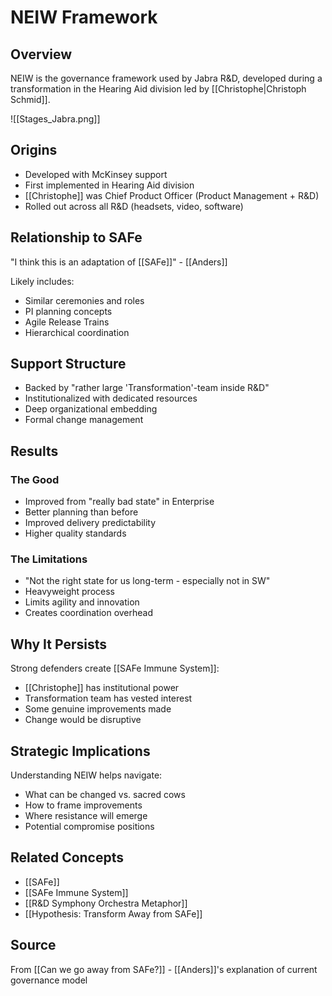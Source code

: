 # NEIW Framework

## Overview

NEIW is the governance framework used by Jabra R&D, developed during a transformation in the Hearing Aid division led by [[Christophe|Christoph Schmid]].

![[Stages_Jabra.png]]
## Origins

- Developed with McKinsey support
- First implemented in Hearing Aid division
- [[Christophe]] was Chief Product Officer (Product Management + R&D)
- Rolled out across all R&D (headsets, video, software)

## Relationship to SAFe

"I think this is an adaptation of [[SAFe]]" - [[Anders]]

Likely includes:
- Similar ceremonies and roles
- PI planning concepts
- Agile Release Trains
- Hierarchical coordination

## Support Structure

- Backed by "rather large 'Transformation'-team inside R&D"
- Institutionalized with dedicated resources
- Deep organizational embedding
- Formal change management

## Results

### The Good
- Improved from "really bad state" in Enterprise
- Better planning than before
- Improved delivery predictability
- Higher quality standards

### The Limitations
- "Not the right state for us long-term - especially not in SW"
- Heavyweight process
- Limits agility and innovation
- Creates coordination overhead

## Why It Persists

Strong defenders create [[SAFe Immune System]]:
- [[Christophe]] has institutional power
- Transformation team has vested interest
- Some genuine improvements made
- Change would be disruptive

## Strategic Implications

Understanding NEIW helps navigate:
- What can be changed vs. sacred cows
- How to frame improvements
- Where resistance will emerge
- Potential compromise positions

## Related Concepts
- [[SAFe]]
- [[SAFe Immune System]]
- [[R&D Symphony Orchestra Metaphor]]
- [[Hypothesis: Transform Away from SAFe]]

## Source
From [[Can we go away from SAFe?]] - [[Anders]]'s explanation of current governance model
